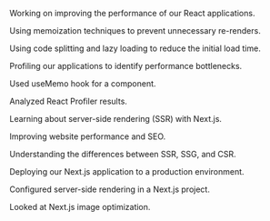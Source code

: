 Working on improving the performance of our React applications.

Using memoization techniques to prevent unnecessary re-renders.

Using code splitting and lazy loading to reduce the initial load time.

Profiling our applications to identify performance bottlenecks.

Used useMemo hook for a component.

Analyzed React Profiler results.

Learning about server-side rendering (SSR) with Next.js.

Improving website performance and SEO.

Understanding the differences between SSR, SSG, and CSR.

Deploying our Next.js application to a production environment.

Configured server-side rendering in a Next.js project.

Looked at Next.js image optimization.